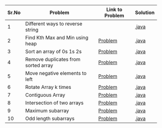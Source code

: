 |Sr.No|             Problem               |    Link to Problem                                                                                        |                                      Solution                                                          | 
|-----|-----------------------------------|-----------------------------------------------------------------------------------------------------------|--------------------------------------------------------------------------------------------------------|
|  1  |Different ways to reverse string   |                                                                                                           |[.java](https://github.com/asbaravkar/Problems/blob/master/ReverseString.java)                          |
|  2  |Find Kth Max and Min using heap    |[Problem](https://leetcode.com/problems/kth-largest-element-in-an-array)                                   |[.java](https://github.com/asbaravkar/Problems/blob/master/Problems/FindKthMaxMin.java)                 |
|  3  |Sort an array of 0s 1s 2s          |[Problem](https://leetcode.com/problems/sort-colors)                                                       |[.java](https://github.com/asbaravkar/Problems/blob/master/Problems/Sort012.java)                       |
|  4  |Remove duplicates from sorted array|[Problem](https://leetcode.com/problems/remove-duplicates-from-sorted-array)                               |[.java](https://github.com/asbaravkar/Problems/blob/master/Problems/RemoveDuplicateFromSortedArray.java)|
|  5  |Move negative elements to left     |[Problem](https://www.geeksforgeeks.org/move-negative-numbers-beginning-positive-end-constant-extra-space/)|[.java](https://github.com/asbaravkar/Problems/blob/master/Problems/MoveNegativeElements.java)          |
|  6  |Rotate Array k times               |[Problem](https://leetcode.com/problems/rotate-array/)                                                     |[.java](https://github.com/asbaravkar/Problems/blob/master/Problems/RotateArray.java)                   |
|  7  |Contiguous Array                   |[Problem](https://leetcode.com/problems/contiguous-array/)                                                 |[.java](https://github.com/asbaravkar/Problems/blob/master/Problems/ContiguousArray.java)               |
|  8  |Intersection of two arrays         |[Problem](https://leetcode.com/problems/intersection-of-two-arrays/)                                       |[.java](https://github.com/asbaravkar/Problems/blob/master/Problems/IntersectionOfTwoArrays.java)       |
|  9  |Maximum subarray                   |[Problem](https://leetcode.com/problems/maximum-subarray/)                                                 |[.java](https://github.com/asbaravkar/Problems/blob/master/Problems/LongestSubarraySum.java)            |
|  10 |Odd length subarrays               |[Problem](https://leetcode.com/problems/sum-of-all-odd-length-subarrays/)                                  |[.java](https://github.com/asbaravkar/Problems/blob/master/Problems/OddLengthSubarrays.java)            |
